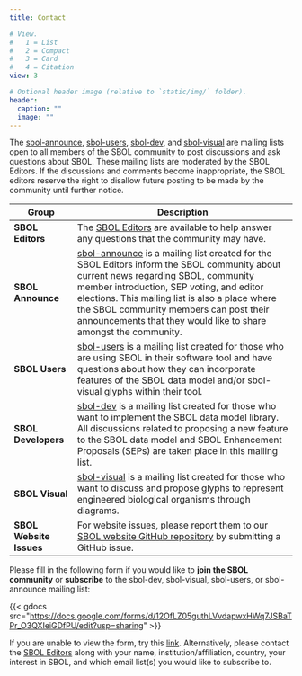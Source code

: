 ```yaml
---
title: Contact

# View.
#   1 = List
#   2 = Compact
#   3 = Card
#   4 = Citation
view: 3

# Optional header image (relative to `static/img/` folder).
header:
  caption: ""
  image: ""
---
```


The [sbol-announce](mailto:sbol-announce@googlegroups.com), [sbol-users](mailto:sbol-users@googlegroups.com), [sbol-dev](mailto:sbol-dev@googlegroups.com), and [sbol-visual](mailto:sbol-visual@googlegroups.com) are mailing lists open to all members of the SBOL community to post discussions and ask questions about SBOL. These mailing lists are moderated by the SBOL Editors. If the discussions and comments become inappropriate, the SBOL editors reserve the right to disallow future posting to be made by the community until further notice.


| Group                   | Description            |
| ------------------------| ---------------------- |
| **SBOL Editors**      | The [SBOL Editors](mailto:sbol-editors@googlegroups.com) are available to help answer any questions that the community may have.  |
| **SBOL Announce**   | [sbol-announce](mailto:sbol-announce@googlegroups.com) is a mailing list created for the SBOL Editors inform the SBOL community about current news regarding SBOL, community member introduction, SEP voting, and editor elections. This mailing list is also a place where the SBOL community members can post their announcements that they would like to share amongst the community.             |
| **SBOL Users**   | [sbol-users](mailto:sbol-users@googlegroups.com) is a mailing list created for those who are using SBOL in their software tool and have questions about how they can incorporate features of the SBOL data model and/or sbol-visual glyphs within their tool.             |
| **SBOL Developers**   | [sbol-dev](mailto:sbol-dev@googlegroups.com) is a mailing list created for those who want to implement the SBOL data model library. All discussions related to proposing a new feature to the SBOL data model and SBOL Enhancement Proposals (SEPs) are taken place in this mailing list.             |
| **SBOL Visual**   | [sbol-visual](mailto:sbol-visual@googlegroups.com) is a mailing list created for those who want to discuss and propose glyphs to represent engineered biological organisms through diagrams.             |
| **SBOL Website Issues**   | For website issues, please report them to our [SBOL website GitHub repository](https://github.com/SynBioDex/SBOL_website/issues) by submitting a GitHub issue.             |



Please fill in the following form if you would like to **join the SBOL community** or **subscribe** to the sbol-dev, sbol-visual, sbol-users, or sbol-announce mailing list:


{{< gdocs src="https://docs.google.com/forms/d/12OfLZ05guthLVvdapwxHWq7JSBaTPr_O3QXIeiGDfPU/edit?usp=sharing" >}}


If you are unable to view the form, try this [link](https://docs.google.com/forms/d/12OfLZ05guthLVvdapwxHWq7JSBaTPr_O3QXIeiGDfPU). Alternatively, please contact the [SBOL Editors](mailto:sbol-editors@googlegroups.com) along with your name, institution/affiliation, country, your interest in SBOL, and which email list(s) you would like to subscribe to.
